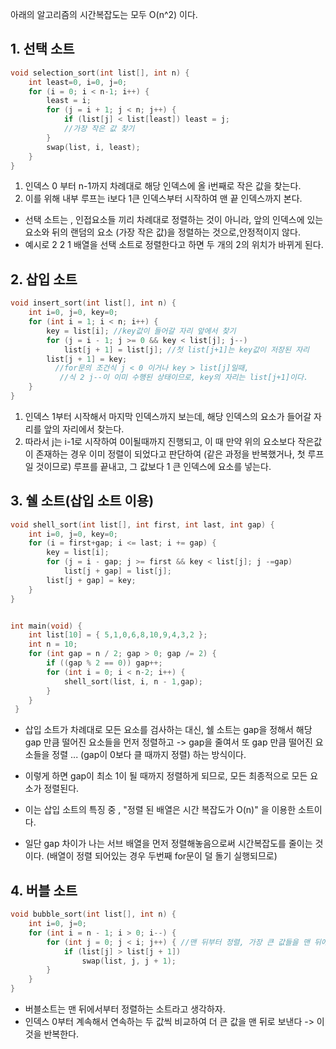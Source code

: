 아래의 알고리즘의 시간복잡도는 모두 O(n^2) 이다.

## 1. 선택 소트

```c
void selection_sort(int list[], int n) {
	int least=0, i=0, j=0;
	for (i = 0; i < n-1; i++) {
		least = i;
		for (j = i + 1; j < n; j++) {
			if (list[j] < list[least]) least = j;
            //가장 작은 값 찾기
		}
		swap(list, i, least);
	}
}
```

1. 인덱스 0 부터 n-1까지 차례대로 해당 인덱스에 올 i번째로 작은 값을 찾는다.
2. 이를 위해 내부 루프는 i보다 1큰 인덱스부터 시작하여 맨 끝 인덱스까지 본다.

- 선택 소트는 , 인접요소들 끼리 차례대로 정렬하는 것이 아니라, 앞의 인덱스에 있는 요소와 뒤의 랜덤의 요소 (가장 작은 값)을 정렬하는 것으로,안정적이지 않다.
- 예시로 2 2 1 배열을 선택 소트로 정렬한다고 하면 두 개의 2의 위치가 바뀌게 된다.

## 2. 삽입 소트

```c
void insert_sort(int list[], int n) {
	int i=0, j=0, key=0;
	for (int i = 1; i < n; i++) {
		key = list[i]; //key값이 들어갈 자리 앞에서 찾기
		for (j = i - 1; j >= 0 && key < list[j]; j--)
			list[j + 1] = list[j]; //첫 list[j+1]는 key값이 저장된 자리
		list[j + 1] = key;
          //for문의 조건식 j < 0 이거나 key > list[j]일때,
           //식 2 j--이 이미 수행된 상태이므로, key의 자리는 list[j+1]이다.
	}
}
```

1. 인덱스 1부터 시작해서 마지막 인덱스까지 보는데, 해당 인덱스의 요소가 들어갈 자리를 앞의 자리에서 찾는다.
2. 따라서 j는 i-1로 시작하여 0이될때까지 진행되고, 이 때 만약 위의 요소보다 작은값이 존재하는 경우 이미 정렬이 되었다고 판단하여 (같은 과정을 반복했거나, 첫 루프일 것이므로) 루프를 끝내고, 그 값보다 1 큰 인덱스에 요소를 넣는다.

## 3. 쉘 소트(삽입 소트 이용)

```c
void shell_sort(int list[], int first, int last, int gap) {
	int i=0, j=0, key=0;
	for (i = first+gap; i <= last; i += gap) {
		key = list[i];
		for (j = i - gap; j >= first && key < list[j]; j -=gap)
			list[j + gap] = list[j];
		list[j + gap] = key;
	}
}


int main(void) {
	int list[10] = { 5,1,0,6,8,10,9,4,3,2 };
	int n = 10;
	for (int gap = n / 2; gap > 0; gap /= 2) {
		if ((gap % 2 == 0)) gap++;
		for (int i = 0; i < n-2; i++) {
			shell_sort(list, i, n - 1,gap);
		}
	}
 }
```

- 삽입 소트가 차례대로 모든 요소를 검사하는 대신, 쉘 소트는 gap을 정해서 해당 gap 만큼 떨어진 요소들을 먼저 정렬하고 -> gap을 줄여서 또 gap 만큼 떨어진 요소들을 정렬 ... (gap이 0보다 클 때까지 정렬) 하는 방식이다.
- 이렇게 하면 gap이 최소 1이 될 때까지 정렬하게 되므로, 모든 최종적으로 모든 요소가 정렬된다.

- 이는 삽입 소트의 특징 중 , "정렬 된 배열은 시간 복잡도가 O(n)" 을 이용한 소트이다.
- 일단 gap 차이가 나는 서브 배열을 먼저 정렬해놓음으로써 시간복잡도를 줄이는 것이다. (배열이 정렬 되어있는 경우 두번째 for문이 덜 돌기 실행되므로)

## 4. 버블 소트

```c
void bubble_sort(int list[], int n) {
	int i=0, j=0;
	for (int i = n - 1; i > 0; i--) {
		for (int j = 0; j < i; j++) { //맨 뒤부터 정렬, 가장 큰 값들을 맨 뒤에 옮겨놓는다.
			if (list[j] > list[j + 1])
				swap(list, j, j + 1);
		}
	}
}
```

- 버블소트는 맨 뒤에서부터 정렬하는 소트라고 생각하자.
- 인덱스 0부터 계속해서 연속하는 두 값씩 비교하여 더 큰 값을 맨 뒤로 보낸다 -> 이것을 반복한다.
